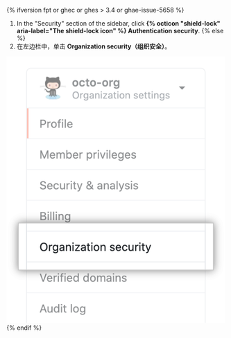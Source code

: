 {% ifversion fpt or ghec or ghes > 3.4 or ghae-issue-5658 %}
1. In the "Security" section of the sidebar, click **{% octicon "shield-lock" aria-label="The shield-lock icon" %} Authentication security**.
{% else  %}
1. 在左边栏中，单击 **Organization security（组织安全）**。

 ![组织安全设置](/assets/images/help/organizations/org-security-settings-tab.png)
{% endif %}
